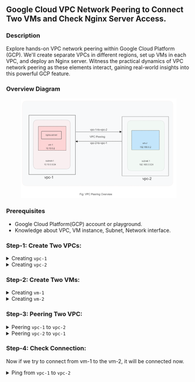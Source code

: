 ## Google Cloud VPC Network Peering to Connect Two VMs and Check Nginx Server Access.

### Description

Explore hands-on VPC network peering within Google Cloud Platform (GCP). We'll create separate VPCs in different regions, set up VMs in each VPC, and deploy an Nginx server. Witness the practical dynamics of VPC network peering as these elements interact, gaining real-world insights into this powerful GCP feature.

### Overview Diagram

<figure > 
<p align="center">
  <img src="./assets/vpc-peering-overview.png" alt="vpc-peering-overview" style="background-color:white" />
</p>
</figure>

### Prerequisites

- Google Cloud Platform(GCP) account or playground.
- Knowledge about VPC, VM instance, Subnet, Network interface.

### Step-1: Create Two VPCs:

<details>
<summary>Creating <code>vpc-1</code></summary><br/>
<img src="./assets/vpc/vpc1-1.png" alt="vpc1-1"/>
<img src="./assets/vpc/vpc1-2.png" alt="vpc1-2"/>
<img src="./assets/vpc/vpc1-3.png" alt="vpc1-3"/>
<img src="./assets/vpc/vpc1-4.png" alt="vpc1-4"/>
</details>

<details>
<summary>Creating <code>vpc-2</code></summary><br/>
<img src="./assets/vpc/vpc2-1.png" alt="vpc1-1"/>
<img src="./assets/vpc/vpc2-2.png" alt="vpc1-2"/>
<img src="./assets/vpc/vpc2-3.png" alt="vpc1-3"/>
<img src="./assets/vpc/vpc2-4.png" alt="vpc1-4"/>
</details>

### Step-2: Create Two VMs:

<details>
<summary>Creating <code>vm-1</code></summary><br/>
<img src="./assets/vm/vm1-1.png" alt="vm1-1"/>
<img src="./assets/vm/vm1-2.png" alt="vm1-2"/>
<img src="./assets/vm/vm1-3.png" alt="vm1-3"/>
<img src="./assets/vm/vm1-4.png" alt="vm1-4"/>
<img src="./assets/vm/vm1-5.png" alt="vm1-5"/>
</details>

<details>
<summary>Creating <code>vm-2</code></summary><br/>
<img src="./assets/vm/vm2-1.png" alt="vm2-1"/>
<img src="./assets/vm/vm2-2.png" alt="vm2-2"/>
<img src="./assets/vm/vm2-3.png" alt="vm2-3"/>
<img src="./assets/vm/vm2-4.png" alt="vm2-4"/>
<img src="./assets/vm/vm2-5.png" alt="vm2-5"/>
</details>

### Step-3: Peering Two VPC:

<details>
<summary>Peering <code>vpc-1</code> to <code>vpc-2</code></summary><br/>
<img src="./assets/peer/peer1.png" alt="peer-1"/>
</details>

<details>
<summary>Peering <code>vpc-2</code> to <code>vpc-1</code></summary><br/>
<img src="./assets/peer/peer2.png" alt="peer-2"/>
</details>

### Step-4: Check Connection:

Now if we try to connect from vm-1 to the vm-2, it will be connected now.

<details>
<summary>Ping from <code>vpc-1</code> to <code>vpc-2</code></summary><br/>
<img src="./assets/peer/check-connection.png" alt="peer-1"/>
</details>
